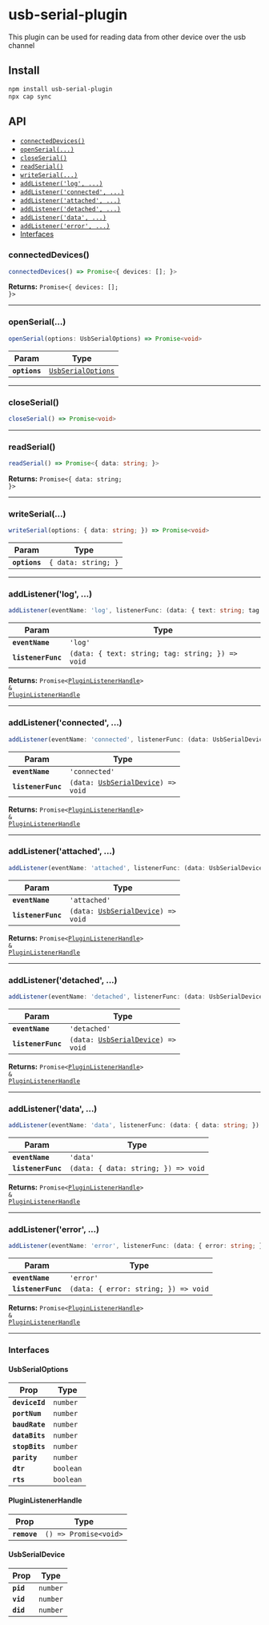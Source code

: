 # usb-serial-plugin

This plugin can be used for reading data from other device over the usb channel

## Install

```bash
npm install usb-serial-plugin
npx cap sync
```

## API

<docgen-index>

* [`connectedDevices()`](#connecteddevices)
* [`openSerial(...)`](#openserial)
* [`closeSerial()`](#closeserial)
* [`readSerial()`](#readserial)
* [`writeSerial(...)`](#writeserial)
* [`addListener('log', ...)`](#addlistenerlog)
* [`addListener('connected', ...)`](#addlistenerconnected)
* [`addListener('attached', ...)`](#addlistenerattached)
* [`addListener('detached', ...)`](#addlistenerdetached)
* [`addListener('data', ...)`](#addlistenerdata)
* [`addListener('error', ...)`](#addlistenererror)
* [Interfaces](#interfaces)

</docgen-index>

<docgen-api>
<!--Update the source file JSDoc comments and rerun docgen to update the docs below-->

### connectedDevices()

```typescript
connectedDevices() => Promise<{ devices: []; }>
```

**Returns:** <code>Promise&lt;{ devices: []; }&gt;</code>

--------------------


### openSerial(...)

```typescript
openSerial(options: UsbSerialOptions) => Promise<void>
```

| Param         | Type                                                          |
| ------------- | ------------------------------------------------------------- |
| **`options`** | <code><a href="#usbserialoptions">UsbSerialOptions</a></code> |

--------------------


### closeSerial()

```typescript
closeSerial() => Promise<void>
```

--------------------


### readSerial()

```typescript
readSerial() => Promise<{ data: string; }>
```

**Returns:** <code>Promise&lt;{ data: string; }&gt;</code>

--------------------


### writeSerial(...)

```typescript
writeSerial(options: { data: string; }) => Promise<void>
```

| Param         | Type                           |
| ------------- | ------------------------------ |
| **`options`** | <code>{ data: string; }</code> |

--------------------


### addListener('log', ...)

```typescript
addListener(eventName: 'log', listenerFunc: (data: { text: string; tag: string; }) => void) => Promise<PluginListenerHandle> & PluginListenerHandle
```

| Param              | Type                                                           |
| ------------------ | -------------------------------------------------------------- |
| **`eventName`**    | <code>'log'</code>                                             |
| **`listenerFunc`** | <code>(data: { text: string; tag: string; }) =&gt; void</code> |

**Returns:** <code>Promise&lt;<a href="#pluginlistenerhandle">PluginListenerHandle</a>&gt; & <a href="#pluginlistenerhandle">PluginListenerHandle</a></code>

--------------------


### addListener('connected', ...)

```typescript
addListener(eventName: 'connected', listenerFunc: (data: UsbSerialDevice) => void) => Promise<PluginListenerHandle> & PluginListenerHandle
```

| Param              | Type                                                                           |
| ------------------ | ------------------------------------------------------------------------------ |
| **`eventName`**    | <code>'connected'</code>                                                       |
| **`listenerFunc`** | <code>(data: <a href="#usbserialdevice">UsbSerialDevice</a>) =&gt; void</code> |

**Returns:** <code>Promise&lt;<a href="#pluginlistenerhandle">PluginListenerHandle</a>&gt; & <a href="#pluginlistenerhandle">PluginListenerHandle</a></code>

--------------------


### addListener('attached', ...)

```typescript
addListener(eventName: 'attached', listenerFunc: (data: UsbSerialDevice) => void) => Promise<PluginListenerHandle> & PluginListenerHandle
```

| Param              | Type                                                                           |
| ------------------ | ------------------------------------------------------------------------------ |
| **`eventName`**    | <code>'attached'</code>                                                        |
| **`listenerFunc`** | <code>(data: <a href="#usbserialdevice">UsbSerialDevice</a>) =&gt; void</code> |

**Returns:** <code>Promise&lt;<a href="#pluginlistenerhandle">PluginListenerHandle</a>&gt; & <a href="#pluginlistenerhandle">PluginListenerHandle</a></code>

--------------------


### addListener('detached', ...)

```typescript
addListener(eventName: 'detached', listenerFunc: (data: UsbSerialDevice) => void) => Promise<PluginListenerHandle> & PluginListenerHandle
```

| Param              | Type                                                                           |
| ------------------ | ------------------------------------------------------------------------------ |
| **`eventName`**    | <code>'detached'</code>                                                        |
| **`listenerFunc`** | <code>(data: <a href="#usbserialdevice">UsbSerialDevice</a>) =&gt; void</code> |

**Returns:** <code>Promise&lt;<a href="#pluginlistenerhandle">PluginListenerHandle</a>&gt; & <a href="#pluginlistenerhandle">PluginListenerHandle</a></code>

--------------------


### addListener('data', ...)

```typescript
addListener(eventName: 'data', listenerFunc: (data: { data: string; }) => void) => Promise<PluginListenerHandle> & PluginListenerHandle
```

| Param              | Type                                              |
| ------------------ | ------------------------------------------------- |
| **`eventName`**    | <code>'data'</code>                               |
| **`listenerFunc`** | <code>(data: { data: string; }) =&gt; void</code> |

**Returns:** <code>Promise&lt;<a href="#pluginlistenerhandle">PluginListenerHandle</a>&gt; & <a href="#pluginlistenerhandle">PluginListenerHandle</a></code>

--------------------


### addListener('error', ...)

```typescript
addListener(eventName: 'error', listenerFunc: (data: { error: string; }) => void) => Promise<PluginListenerHandle> & PluginListenerHandle
```

| Param              | Type                                               |
| ------------------ | -------------------------------------------------- |
| **`eventName`**    | <code>'error'</code>                               |
| **`listenerFunc`** | <code>(data: { error: string; }) =&gt; void</code> |

**Returns:** <code>Promise&lt;<a href="#pluginlistenerhandle">PluginListenerHandle</a>&gt; & <a href="#pluginlistenerhandle">PluginListenerHandle</a></code>

--------------------


### Interfaces


#### UsbSerialOptions

| Prop           | Type                 |
| -------------- | -------------------- |
| **`deviceId`** | <code>number</code>  |
| **`portNum`**  | <code>number</code>  |
| **`baudRate`** | <code>number</code>  |
| **`dataBits`** | <code>number</code>  |
| **`stopBits`** | <code>number</code>  |
| **`parity`**   | <code>number</code>  |
| **`dtr`**      | <code>boolean</code> |
| **`rts`**      | <code>boolean</code> |


#### PluginListenerHandle

| Prop         | Type                                      |
| ------------ | ----------------------------------------- |
| **`remove`** | <code>() =&gt; Promise&lt;void&gt;</code> |


#### UsbSerialDevice

| Prop      | Type                |
| --------- | ------------------- |
| **`pid`** | <code>number</code> |
| **`vid`** | <code>number</code> |
| **`did`** | <code>number</code> |

</docgen-api>
